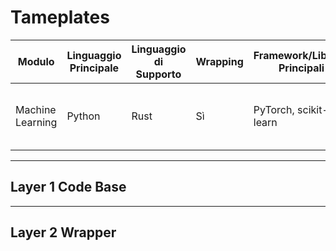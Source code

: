 # Tameplates

| Modulo               | Linguaggio Principale | Linguaggio di Supporto | Wrapping | Framework/Librerie Principali | Considerazioni per lo Sviluppo<br>                              |
| -------------------- | --------------------- | ---------------------- | -------- | ----------------------------- | --------------------------------------------------------------- |
| Machine Learning<br> | Python                | Rust                   | Sì       | PyTorch, scikit-learn         | Ottimizzazione modelli, integrazione con Rust per inferenza<br> |

---

## Layer 1 Code Base

---

## Layer 2 Wrapper